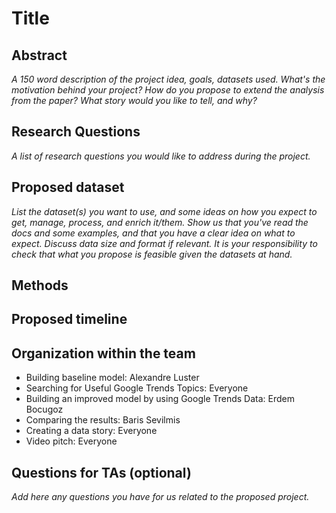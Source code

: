 # Title
## Abstract
*A 150 word description of the project idea, goals, datasets used. What's the motivation behind your project? How do you propose to extend the analysis from the paper? What story would you like to tell, and why?* 
## Research Questions
*A list of research questions you would like to address during the project.*
## Proposed dataset
*List the dataset(s) you want to use, and some ideas on how you expect to get, manage, process, and enrich it/them. Show us that you've read the docs and some examples, and that you have a clear idea on what to expect. Discuss data size and format if relevant. It is your responsibility to check that what you propose is feasible given the datasets at hand.*
## Methods
## Proposed timeline
## Organization within the team
- Building baseline model: Alexandre Luster
- Searching for Useful Google Trends Topics: Everyone
- Building an improved model by using Google Trends Data: Erdem Bocugoz
- Comparing the results: Baris Sevilmis
- Creating a data story: Everyone 
- Video pitch: Everyone

## Questions for TAs (optional)
*Add here any questions you have for us related to the proposed project.*
